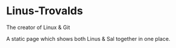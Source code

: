 # Linus-Trovalds
The creator of Linux &amp; Git

A static page which shows both Linus & Sal together in one place.
